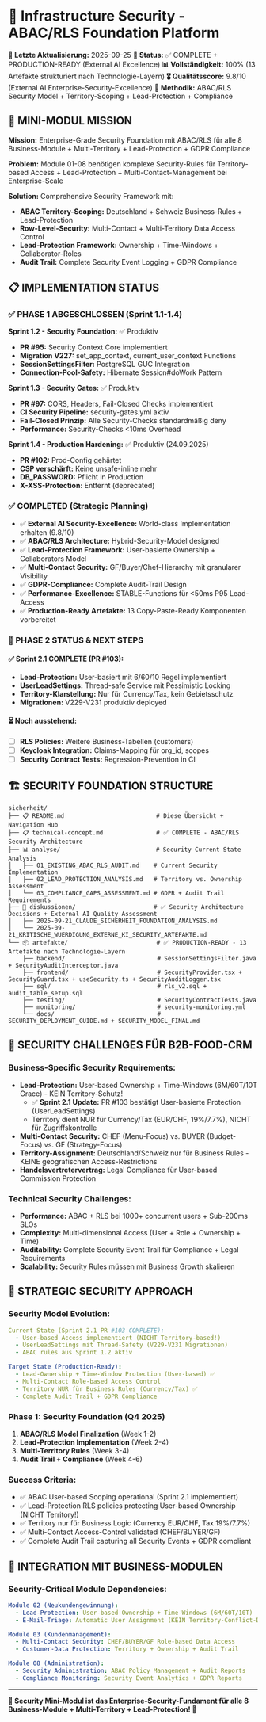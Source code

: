# 🔐 Infrastructure Security - ABAC/RLS Foundation Platform

**📅 Letzte Aktualisierung:** 2025-09-25
**🎯 Status:** ✅ COMPLETE + PRODUCTION-READY (External AI Excellence)
**📊 Vollständigkeit:** 100% (13 Artefakte strukturiert nach Technologie-Layern)
**🎖️ Qualitätsscore:** 9.8/10 (External AI Enterprise-Security-Excellence)
**🤝 Methodik:** ABAC/RLS Security Model + Territory-Scoping + Lead-Protection + Compliance

## 🎯 **MINI-MODUL MISSION**

**Mission:** Enterprise-Grade Security Foundation mit ABAC/RLS für alle 8 Business-Module + Multi-Territory + Lead-Protection + GDPR Compliance

**Problem:** Module 01-08 benötigen komplexe Security-Rules für Territory-based Access + Lead-Protection + Multi-Contact-Management bei Enterprise-Scale

**Solution:** Comprehensive Security Framework mit:
- **ABAC Territory-Scoping:** Deutschland + Schweiz Business-Rules + Lead-Protection
- **Row-Level-Security:** Multi-Contact + Multi-Territory Data Access Control
- **Lead-Protection Framework:** Ownership + Time-Windows + Collaborator-Roles
- **Audit Trail:** Complete Security Event Logging + GDPR Compliance

## 📋 **IMPLEMENTATION STATUS**

### **✅ PHASE 1 ABGESCHLOSSEN (Sprint 1.1-1.4)**

**Sprint 1.2 - Security Foundation:** ✅ Produktiv
- **PR #95:** Security Context Core implementiert
- **Migration V227:** set_app_context, current_user_context Functions
- **SessionSettingsFilter:** PostgreSQL GUC Integration
- **Connection-Pool-Safety:** Hibernate Session#doWork Pattern

**Sprint 1.3 - Security Gates:** ✅ Produktiv
- **PR #97:** CORS, Headers, Fail-Closed Checks implementiert
- **CI Security Pipeline:** security-gates.yml aktiv
- **Fail-Closed Prinzip:** Alle Security-Checks standardmäßig deny
- **Performance:** Security-Checks <10ms Overhead

**Sprint 1.4 - Production Hardening:** ✅ Produktiv (24.09.2025)
- **PR #102:** Prod-Config gehärtet
- **CSP verschärft:** Keine unsafe-inline mehr
- **DB_PASSWORD:** Pflicht in Production
- **X-XSS-Protection:** Entfernt (deprecated)

### **✅ COMPLETED (Strategic Planning)**
- ✅ **External AI Security-Excellence:** World-class Implementation erhalten (9.8/10)
- ✅ **ABAC/RLS Architecture:** Hybrid-Security-Model designed
- ✅ **Lead-Protection Framework:** User-basierte Ownership + Collaborators Model
- ✅ **Multi-Contact Security:** GF/Buyer/Chef-Hierarchy mit granularer Visibility
- ✅ **GDPR-Compliance:** Complete Audit-Trail Design
- ✅ **Performance-Excellence:** STABLE-Functions für <50ms P95 Lead-Access
- ✅ **Production-Ready Artefakte:** 13 Copy-Paste-Ready Komponenten vorbereitet

### **🎯 PHASE 2 STATUS & NEXT STEPS**
#### ✅ Sprint 2.1 COMPLETE (PR #103):
- **Lead-Protection:** User-basiert mit 6/60/10 Regel implementiert
- **UserLeadSettings:** Thread-safe Service mit Pessimistic Locking
- **Territory-Klarstellung:** Nur für Currency/Tax, kein Gebietsschutz
- **Migrationen:** V229-V231 produktiv deployed

#### ⏳ Noch ausstehend:
- [ ] **RLS Policies:** Weitere Business-Tabellen (customers)
- [ ] **Keycloak Integration:** Claims-Mapping für org_id, scopes
- [ ] **Security Contract Tests:** Regression-Prevention in CI

## 🏗️ **SECURITY FOUNDATION STRUCTURE**

```
sicherheit/
├── 📋 README.md                          # Diese Übersicht + Navigation Hub
├── 📋 technical-concept.md               # ✅ COMPLETE - ABAC/RLS Security Architecture
├── 📊 analyse/                           # Security Current State Analysis
│   ├── 01_EXISTING_ABAC_RLS_AUDIT.md    # Current Security Implementation
│   ├── 02_LEAD_PROTECTION_ANALYSIS.md   # Territory vs. Ownership Assessment
│   └── 03_COMPLIANCE_GAPS_ASSESSMENT.md # GDPR + Audit Trail Requirements
├── 💭 diskussionen/                      # ✅ Security Architecture Decisions + External AI Quality Assessment
│   ├── 2025-09-21_CLAUDE_SICHERHEIT_FOUNDATION_ANALYSIS.md
│   └── 2025-09-21_KRITISCHE_WUERDIGUNG_EXTERNE_KI_SECURITY_ARTEFAKTE.md
└── 📦 artefakte/                         # ✅ PRODUCTION-READY - 13 Artefakte nach Technologie-Layern
    ├── backend/                          # SessionSettingsFilter.java + SecurityAuditInterceptor.java
    ├── frontend/                         # SecurityProvider.tsx + SecurityGuard.tsx + useSecurity.ts + SecurityAuditLogger.tsx
    ├── sql/                              # rls_v2.sql + audit_table_setup.sql
    ├── testing/                          # SecurityContractTests.java
    ├── monitoring/                       # security-monitoring.yml
    └── docs/                             # SECURITY_DEPLOYMENT_GUIDE.md + SECURITY_MODEL_FINAL.md
```

## 🎯 **SECURITY CHALLENGES FÜR B2B-FOOD-CRM**

### **Business-Specific Security Requirements:**
- **Lead-Protection:** User-based Ownership + Time-Windows (6M/60T/10T Grace) - KEIN Territory-Schutz!
  - ✅ **Sprint 2.1 Update:** PR #103 bestätigt User-basierte Protection (UserLeadSettings)
  - Territory dient NUR für Currency/Tax (EUR/CHF, 19%/7.7%), NICHT für Zugriffskontrolle
- **Multi-Contact Security:** CHEF (Menu-Focus) vs. BUYER (Budget-Focus) vs. GF (Strategy-Focus)
- **Territory-Assignment:** Deutschland/Schweiz nur für Business Rules - KEINE geografischen Access-Restrictions
- **Handelsvertretervertrag:** Legal Compliance für User-based Commission Protection

### **Technical Security Challenges:**
- **Performance:** ABAC + RLS bei 1000+ concurrent users + Sub-200ms SLOs
- **Complexity:** Multi-dimensional Access (User + Role + Ownership + Time)
- **Auditability:** Complete Security Event Trail für Compliance + Legal Requirements
- **Scalability:** Security Rules müssen mit Business Growth skalieren

## 🔐 **STRATEGIC SECURITY APPROACH**

### **Security Model Evolution:**
```yaml
Current State (Sprint 2.1 PR #103 COMPLETE):
  - User-based Access implementiert (NICHT Territory-based!)
  - UserLeadSettings mit Thread-Safety (V229-V231 Migrationen)
  - ABAC rules aus Sprint 1.2 aktiv

Target State (Production-Ready):
  - Lead-Ownership + Time-Window Protection (User-based) ✅
  - Multi-Contact Role-based Access Control
  - Territory NUR für Business Rules (Currency/Tax) ✅
  - Complete Audit Trail + GDPR Compliance
```

### **Phase 1: Security Foundation (Q4 2025)**
1. **ABAC/RLS Model Finalization** (Week 1-2)
2. **Lead-Protection Implementation** (Week 2-4)
3. **Multi-Territory Rules** (Week 3-4)
4. **Audit Trail + Compliance** (Week 4-6)

### **Success Criteria:**
- ✅ ABAC User-based Scoping operational (Sprint 2.1 implementiert)
- ✅ Lead-Protection RLS policies protecting User-based Ownership (NICHT Territory!)
- ✅ Territory nur für Business Logic (Currency EUR/CHF, Tax 19%/7.7%)
- ✅ Multi-Contact Access-Control validated (CHEF/BUYER/GF)
- ✅ Complete Audit Trail capturing all Security Events + GDPR compliant

## 🎯 **INTEGRATION MIT BUSINESS-MODULEN**

### **Security-Critical Module Dependencies:**
```yaml
Module 02 (Neukundengewinnung):
  - Lead-Protection: User-based Ownership + Time-Windows (6M/60T/10T)
  - E-Mail-Triage: Automatic User Assignment (KEIN Territory-Conflict-Detection)

Module 03 (Kundenmanagement):
  - Multi-Contact Security: CHEF/BUYER/GF Role-based Data Access
  - Customer-Data Protection: Territory + Ownership + Audit Trail

Module 08 (Administration):
  - Security Administration: ABAC Policy Management + Audit Reports
  - Compliance Monitoring: Security Event Analytics + GDPR Reports
```

---

**🎯 Security Mini-Modul ist das Enterprise-Security-Fundament für alle 8 Business-Module + Multi-Territory + Lead-Protection! 🔐**